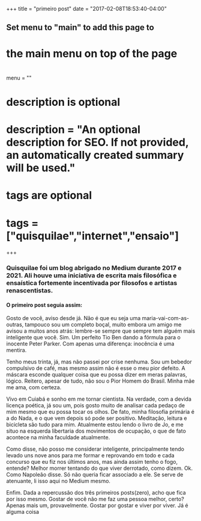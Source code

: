 +++
title = "primeiro post"
date = "2017-02-08T18:53:40-04:00"
## Set menu to "main" to add this page to
# the main menu on top of the page
#
menu = ""

#
# description is optional
#
# description = "An optional description for SEO. If not provided, an automatically created summary will be used."

#
# tags are optional
#
# tags = ["quisquilae","internet","ensaio"]
+++
### Quisquilae foi um blog abrigado no Medium durante 2017 e 2021. Ali houve uma iniciativa de escrita mais filosófica e ensaística fortemente incentivada por filosofos e artistas renascentistas.
#### O primeiro post seguia assim:

Gosto de você, aviso desde já. Não é que eu seja uma maria-vai-com-as-outras, tampouco sou um completo boçal, muito embora um amigo me avisou a muitos anos atrás: lembre-se sempre que sempre tem alguém mais inteligente que você. Sim. Um perfeito Tio Ben dando a fórmula para o inocente Peter Parker. Com apenas uma diferença: inocência é uma mentira.

Tenho meus trinta, já, mas não passei por crise nenhuma. Sou um bebedor compulsivo de café, mas mesmo assim não é esse o meu pior defeito. A máscara esconde qualquer coisa que eu possa dizer em meras palavras, lógico. Reitero, apesar de tudo, não sou o Pior Homem do Brasil. Minha mãe me ama, com certeza.

Vivo em Cuiabá e sonho em me tornar cientista. Na verdade, com a devida licença poética, já sou um, pois gosto muito de analisar cada pedaço de mim mesmo que eu possa tocar os olhos. De fato, minha filosofia primária é a do Nada, e o que vem depois só pode ser positivo. Meditação, leitura e bicicleta são tudo para mim. Atualmente estou lendo o livro de Jo, e me situo na esquerda libertaria dos movimentos de ocupação, o que de fato acontece na minha faculdade atualmente.

Como disse, não posso me considerar inteligente, principalmente tendo levado uns nove anos para me formar e reprovando em todo e cada concurso que eu fiz nos últimos anos, mas ainda assim tenho o fogo, entende? Melhor morrer tentando do que viver derrotado, como dizem. Ok. Como Napoleão disse. Só não queria ficar associado a ele. Se serve de atenuante, li isso aqui no Medium mesmo.

Enfim. Dada a repercussão dos três primeiros posts(zero), acho que fica por isso mesmo. Gostar de você não me faz uma pessoa melhor, certo? Apenas mais um, provavelmente. Gostar por gostar e viver por viver. Já é alguma coisa
